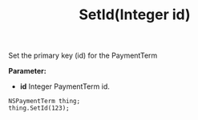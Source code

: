 ﻿---
uid: crmscript_ref_NSPaymentTerm_SetId
title: SetId(Integer id)
intellisense: NSPaymentTerm.SetId
keywords: NSPaymentTerm, SetId
so.topic: reference
---

Set the primary key (id) for the PaymentTerm

**Parameter:** 
 - **id** Integer PaymentTerm id.

```crmscript
NSPaymentTerm thing;
thing.SetId(123);
```

